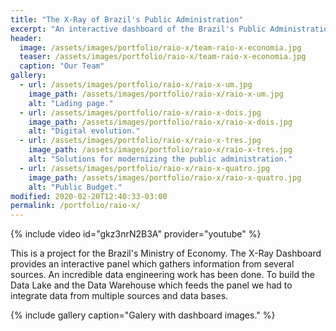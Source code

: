 ```yaml
---
title: "The X-Ray of Brazil's Public Administration"
excerpt: "An interactive dashboard of the Brazil's Public Administration."
header:
  image: /assets/images/portfolio/raio-x/team-raio-x-economia.jpg
  teaser: /assets/images/portfolio/raio-x/team-raio-x-economia.jpg
  caption: "Our Team"
gallery:
  - url: /assets/images/portfolio/raio-x/raio-x-um.jpg
    image_path: /assets/images/portfolio/raio-x/raio-x-um.jpg
    alt: "Lading page."
  - url: /assets/images/portfolio/raio-x/raio-x-dois.jpg
    image_path: /assets/images/portfolio/raio-x/raio-x-dois.jpg
    alt: "Digital evolution."
  - url: /assets/images/portfolio/raio-x/raio-x-tres.jpg
    image_path: /assets/images/portfolio/raio-x/raio-x-tres.jpg
    alt: "Solutions for modernizing the public administration."
  - url: /assets/images/portfolio/raio-x/raio-x-quatro.jpg
    image_path: /assets/images/portfolio/raio-x/raio-x-quatro.jpg
    alt: "Public Budget."
modified: 2020-02-20T12:40:33-03:00
permalink: /portfolio/raio-x/
---
```


{% include video id="gkz3nrN2B3A" provider="youtube" %}

This is a project for the Brazil's Ministry of Economy. The X-Ray Dashboard provides an interactive panel which gathers information from several sources. An incredible data engineering work has been done. To build the Data Lake and the Data Warehouse which feeds the panel we had to integrate data from multiple sources and data bases.

{% include gallery caption="Galery with dashboard images." %}
